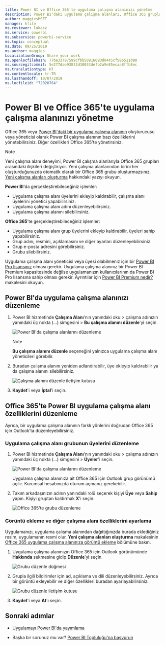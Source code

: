 ```yaml
---
title: Power BI ve Office 365'te uygulama çalışma alanınızı yönetme
description: Power BI'daki uygulama çalışma alanları, Office 365 grupları temel alınarak oluşturulmuş bir işbirliği deneyimi sunar. Uygulama çalışma alanlarınızı hem Power BI'da hem de Office 365'te yönetebilirsiniz.
author: maggiesMSFT
manager: kfile
ms.reviewer: lukasz
ms.service: powerbi
ms.subservice: powerbi-service
ms.topic: conceptual
ms.date: 09/26/2019
ms.author: maggies
LocalizationGroup: Share your work
ms.openlocfilehash: 77be33787599cfbb50916093d0445cf586511d90
ms.sourcegitcommit: 5e277dae93832d10033defb2a9e85ecaa8ffb8ec
ms.translationtype: HT
ms.contentlocale: tr-TR
ms.lasthandoff: 10/07/2019
ms.locfileid: "72020764"
---
```

# <a name="manage-your-app-workspace-in-power-bi-and-office-365"></a>Power BI ve Office 365'te uygulama çalışma alanınızı yönetme

Office 365 veya [Power BI'daki bir uygulama çalışma alanının](service-create-distribute-apps.md) oluşturucusu veya yöneticisi olarak Power BI çalışma alanının bazı özelliklerini yönetebilirsiniz. Diğer özellikleri Office 365'te yönetirsiniz.

> [!NOTE]
> Yeni çalışma alanı deneyimi, Power BI çalışma alanlarıyla Office 365 grupları arasındaki ilişkileri değiştiriyor. Yeni çalışma alanlarından birini her oluşturduğunuzda otomatik olarak bir Office 365 grubu oluşturmazsınız. [Yeni çalışma alanları oluşturma](service-create-the-new-workspaces.md) hakkındaki yazıyı okuyun.

**Power BI**'da gerçekleştirebileceğiniz işlemler:

* Uygulama çalışma alanı üyelerini ekleyip kaldırabilir, çalışma alanı üyelerini yönetici yapabilirsiniz.
* Uygulama çalışma alanı adını düzenleyebilirsiniz.
* Uygulama çalışma alanını silebilirsiniz.

**Office 365**'te gerçekleştirebileceğiniz işlemler:

* Uygulama çalışma alanı grup üyelerini ekleyip kaldırabilir, üyeleri sahip yapabilirsiniz.
* Grup adını, resmini, açıklamasını ve diğer ayarları düzenleyebilirsiniz.
* Grup e-posta adresini görebilirsiniz.
* Grubu silebilirsiniz.

Uygulama çalışma alanı yöneticisi veya üyesi olabilmeniz için bir [Power BI Pro lisansınız](service-features-license-type.md) olması gerekir. Uygulama çalışma alanınız bir Power BI Premium kapasitesinde değilse uygulamanızın kullanıcılarının da Power BI Pro lisansına sahip olması gerekir. Ayrıntılar için [Power BI Premium nedir?](service-premium-what-is.md) makalesini okuyun.

## <a name="edit-your-app-workspace-in-power-bi"></a>Power BI'da uygulama çalışma alanınızı düzenleme

1. Power BI hizmetinde **Çalışma Alanı**'nın yanındaki oku > çalışma adınızın yanındaki üç nokta (…) simgesini > **Bu çalışma alanını düzenle**'yi seçin.

   ![Power BI'da çalışma alanlarını düzenleme](media/service-manage-app-workspace-in-power-bi-and-office-365/power-bi-app-ellipsis.png)

   > [!NOTE]
   > **Bu çalışma alanını düzenle** seçeneğini yalnızca uygulama çalışma alanı yöneticileri görebilir.

1. Buradan çalışma alanını yeniden adlandırabilir, üye ekleyip kaldırabilir ya da çalışma alanını silebilirsiniz.

   ![Çalışma alanını düzenle iletişim kutusu](media/service-manage-app-workspace-in-power-bi-and-office-365/power-bi-app-edit-workspace.png)

1. **Kaydet**'i veya **İptal**'i seçin.

## <a name="edit-power-bi-app-workspace-properties-in-office-365"></a>Office 365'te Power BI uygulama çalışma alanı özelliklerini düzenleme

Ayrıca, bir uygulama çalışma alanının farklı yönlerini doğrudan Office 365 için Outlook'ta düzenleyebilirsiniz.

### <a name="edit-the-members-of-the-app-workspace-group"></a>Uygulama çalışma alanı grubunun üyelerini düzenleme

1. Power BI hizmetinde **Çalışma Alanı**'nın yanındaki oku > çalışma adınızın yanındaki üç nokta (…) simgesini > **Üyeler**'i seçin.

   ![Power BI'da çalışma alanlarını düzenleme](media/service-manage-app-workspace-in-power-bi-and-office-365/power-bi-app-ellipsis-members.png)

   Uygulama çalışma alanınıza ait Office 365 için Outlook grup görünümü açılır. Kurumsal hesabınızda oturum açmanız gerekebilir.

1. Takım arkadaşınızın adının yanındaki rolü seçerek kişiyi **Üye** veya **Sahip** yapın. Kişiyi gruptan kaldırmak **X**'i seçin.

   ![Office 365'te grubu düzenleme](media/service-manage-app-workspace-in-power-bi-and-office-365/pbi_managegroupo365.png)

### <a name="add-an-image-and-set-other-workspace-properties"></a>Görüntü ekleme ve diğer çalışma alanı özelliklerini ayarlama

Uygulamanızı, uygulama çalışma alanından dağıttığınızda burada eklediğiniz resim, uygulamanın resmi olur. **Yeni çalışma alanları oluşturma** makalesinin [Office 365 uygulama çalışma alanınıza görüntü ekleme](service-create-workspaces.md#add-an-image-to-your-office-365-workspace-optional) bölümüne bakın.

1. Uygulama çalışma alanınızın Office 365 için Outlook görünümünde **Hakkında** sekmesine gidip **Düzenle**’yi seçin.

    ![Grubu düzenle düğmesi](media/service-manage-app-workspace-in-power-bi-and-office-365/pbi_editgroupo365.png)
1. Grupla ilgili bildirimler için ad, açıklama ve dili düzenleyebilirsiniz. Ayrıca bir görüntü ekleyebilir ve diğer özellikleri buradan ayarlayabilirsiniz.

   ![Grubu düzenle iletişim kutusu](media/service-manage-app-workspace-in-power-bi-and-office-365/pbi_editgrpo365dialog.png)

1. **Kaydet**'i veya **At**'ı seçin.

## <a name="next-steps"></a>Sonraki adımlar

* [Uygulamayı Power BI'da yayımlama](service-create-distribute-apps.md)

* Başka bir sorunuz mu var? [Power BI Topluluğu'na başvurun](http://community.powerbi.com/)
